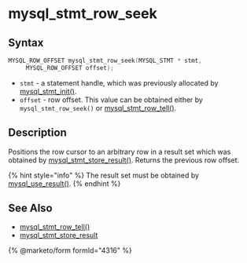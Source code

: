 # mysql\_stmt\_row\_seek

## Syntax

```c
MYSQL_ROW_OFFSET mysql_stmt_row_seek(MYSQL_STMT * stmt,
     MYSQL_ROW_OFFSET offset);
```

* `stmt` - a statement handle, which was previously allocated by [mysql\_stmt\_init()](mysql_stmt_init.md).
* `offset` - row offset. This value can be obtained either by `mysql_stmt_row_seek()` or [mysql\_stmt\_row\_tell()](mysql_stmt_row_tell.md).

## Description

Positions the row cursor to an arbitrary row in a result set which was obtained by [mysql\_stmt\_store\_result()](mysql_stmt_store_result.md). Returns the previous row offset.

{% hint style="info" %}
The result set must be obtained by [mysql\_use\_result()](../api-functions/mysql_use_result.md).
{% endhint %}

## See Also

* [mysql\_stmt\_row\_tell()](mysql_stmt_row_tell.md)
* [mysql\_stmt\_store\_result](mysql_stmt_store_result.md)

{% @marketo/form formId="4316" %}
